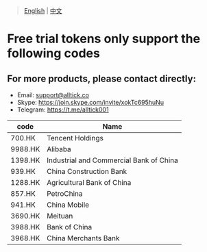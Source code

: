 > [English](./product_code_list_HK_stock.md) | [中文](./product_code_list_HK_stock_cn.md)

# Free trial tokens only support the following codes

## For more products, please contact directly:<br/>
- Email: support@alltick.co
- Skype: https://join.skype.com/invite/xokTc695huNu
- Telegram: https://t.me/alltick001

| code    | Name                      |
| ------- | ------------------------- |
| 700.HK  | Tencent Holdings          |
| 9988.HK | Alibaba                   |
| 1398.HK | Industrial and Commercial Bank of China |
| 939.HK  | China Construction Bank   |
| 1288.HK | Agricultural Bank of China|
| 857.HK  | PetroChina                |
| 941.HK  | China Mobile              |
| 3690.HK | Meituan                   |
| 3988.HK | Bank of China             |
| 3968.HK | China Merchants Bank      |
